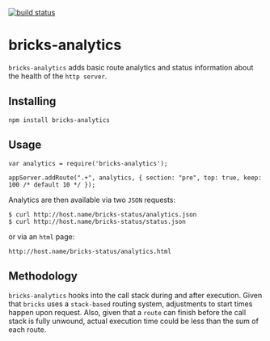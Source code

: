 [![build status](https://secure.travis-ci.org/JerrySievert/bricks-analytics.png)](http://travis-ci.org/JerrySievert/bricks-analytics)
# bricks-analytics #

`bricks-analytics` adds basic route analytics and status information about the health of the `http server`.

## Installing ##

    npm install bricks-analytics

## Usage ##

    var analytics = require('bricks-analytics');
    
    appServer.addRoute(".+", analytics, { section: "pre", top: true, keep: 100 /* default 10 */ });

Analytics are then available via two `JSON` requests:

    $ curl http://host.name/bricks-status/analytics.json
    $ curl http://host.name/bricks-status/status.json

or via an `html` page:

    http://host.name/bricks-status/analytics.html

## Methodology

`bricks-analytics` hooks into the call stack during and after execution.  Given that `bricks` uses a `stack-based` routing system, adjustments to start times happen upon request.  Also, given that a `route` can finish before the call stack is fully unwound, actual execution time could be less than the sum of each route.